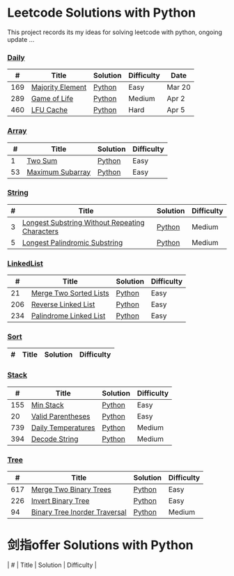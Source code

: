 # Leetcode Solutions with Python
This project records its my ideas for solving leetcode with python, ongoing update ...

### [Daily](Daily)
|  #  | Title | Solution | Difficulty | Date |
| --- | ----- | -------- |  ----- | ---- |
| 169 | [Majority Element](https://leetcode-cn.com/problems/majority-element/) | [Python](./Daily/169.%20majority_element.py) | Easy | Mar 20 |
| 289 | [Game of Life](https://leetcode-cn.com/problems/game-of-life/) | [Python](./Daily/289.%20game_of_live.py) | Medium | Apr 2 |
| 460 | [LFU Cache](https://leetcode-cn.com/problems/lfu-cache/) | [Python](./Daily/460.%20LFU_cache.py) | Hard | Apr 5 |

### [Array](Array)
|  #  | Title | Solution | Difficulty |
| --- | ----- | -------- |  ----- |
| 1 | [Two Sum](https://leetcode-cn.com/problems/two-sum/) | [Python](./Array/1.%20two_sum.py) | Easy |
| 53 | [Maximum Subarray](https://leetcode-cn.com/problems/maximum-subarray/) | [Python](./Array/53.%20maximum_subarray.py) | Easy |

### [String](String)
|  #  | Title | Solution | Difficulty |
| --- | ----- | -------- |  ----- |
| 3 | [Longest Substring Without Repeating Characters](https://leetcode-cn.com/problems/longest-substring-without-repeating-characters/) | [Python](./String/3.%20longest-substring-without-repeating-characters.py) | Medium |
| 5 | [Longest Palindromic Substring](https://leetcode-cn.com/problems/longest-palindromic-substring/) | [Python](./String/5.%20longest-palindromic-substring.py) | Medium |

### [LinkedList](LinkedList)
|  #  | Title | Solution | Difficulty |
| --- | ----- | -------- |  ----- |
| 21 | [Merge Two Sorted Lists](https://leetcode-cn.com/problems/merge-two-sorted-lists/) | [Python](./LinkedList/21.%20merge_two_sorted_lists.py) | Easy |
| 206 | [Reverse Linked List](https://leetcode-cn.com/problems/reverse-linked-list/) | [Python](./LinkedList/26.%20reverse_linked_list.py) | Easy |
| 234 | [Palindrome Linked List](https://leetcode-cn.com/problems/palindrome-linked-list/) | [Python](./LinkedList/234.%20palindrome_linked_list.py) | Easy |

### [Sort](Sort)
|  #  | Title | Solution | Difficulty |
| --- | ----- | -------- |  ----- |

### [Stack](Stack)
|  #  | Title | Solution | Difficulty |
| --- | ----- | -------- |  ----- |
| 155 | [Min Stack](https://leetcode-cn.com/problems/min-stack/) | [Python](./Stack/155.%20min_stack.py) | Easy |
| 20 | [Valid Parentheses](https://leetcode-cn.com/problems/valid-parentheses/) | [Python](./Stack/20.%20vaild_bracket.py) | Easy |
| 739 | [Daily Temperatures](https://leetcode-cn.com/problems/daily-temperatures/) | [Python](./Stack/739.%20daily_temperatures.py) | Medium |
| 394 | [Decode String](https://leetcode-cn.com/problems/decode-string/) | [Python](./Stack/394.%20decode_string.py) | Medium |

### [Tree](Tree)
|  #  | Title | Solution | Difficulty |
| --- | ----- | -------- |  ----- |
| 617 | [Merge Two Binary Trees](https://leetcode-cn.com/problems/merge-two-binary-trees/) | [Python](./Tree/617.%20merge_two_binary_trees.py) | Easy |
| 226 | [Invert Binary Tree](https://leetcode-cn.com/problems/invert-binary-tree/) | [Python](./Tree/226.%20invert_binary_tree.py) | Easy |
| 94 | [Binary Tree Inorder Traversal](https://leetcode-cn.com/problems/binary-tree-inorder-traversal/) | [Python](./Tree/94.%20binary_tree_inorder_traversal.py) | Medium |


# 剑指offer Solutions with Python

|  #  | Title | Solution | Difficulty |